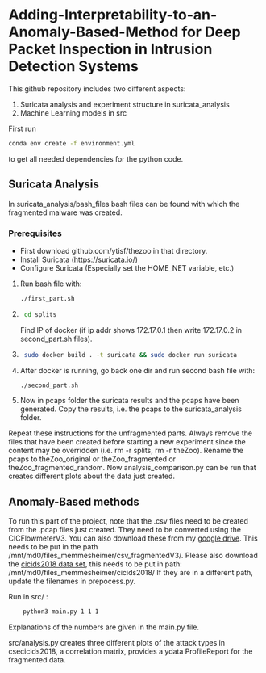 # Adding-Interpretability-to-an-Anomaly-Based-Method for Deep Packet Inspection in Intrusion Detection Systems

This github repository includes two different aspects:
1. Suricata analysis and experiment structure in suricata_analysis
2. Machine Learning models in src

First run
``` bash
conda env create -f environment.yml
```
to get all needed dependencies for the python code.

## Suricata Analysis
In suricata_analysis/bash_files bash files can be found with which the fragmented malware was created.
### Prerequisites
* First download github.com/ytisf/thezoo in that directory.
* Install Suricata (https://suricata.io/)
* Configure Suricata (Especially set the HOME_NET variable, etc.)

1. Run bash file with:  
    ```bash
    ./first_part.sh
    ```
2. ```bash 
    cd splits
    ```
    Find IP of docker (if ip addr shows 172.17.0.1 then write 172.17.0.2 in second_part.sh files).
3. ```bash 
    sudo docker build . -t suricata && sudo docker run suricata
    ```
4. After docker is running, go back one dir and run second bash file with:
    ```bash 
    ./second_part.sh
    ```
5. Now in pcaps folder the suricata results and the pcaps have been generated.
   Copy the results, i.e. the pcaps to the suricata_analysis folder.

Repeat these instructions for the unfragmented parts.
Always remove the files that have been created before starting a new experiment since the content may be overridden (i.e. rm -r splits, rm -r theZoo).
Rename the pcaps to theZoo_original or theZoo_fragmented or theZoo_fragmented_random.
Now analysis_comparison.py can be run that creates different plots about the data just created.

## Anomaly-Based methods
To run this part of the project, note that the .csv files need to be created from the .pcap files just created.
They need to be converted using the CICFlowmeterV3.
You can also download these from my [google drive](https://drive.google.com/file/d/1ZEN4pgDDf214EuXuv5biyyLhd9gvwt_D/view?usp=sharing). This needs to be put in the path /mnt/md0/files_memmesheimer/csv_fragmentedV3/.
Please also download the [cicids2018 data set](https://registry.opendata.aws/cse-cic-ids2018/), this needs to be put in path: /mnt/md0/files_memmesheimer/cicids2018/
If they are in a different path, update the filenames in prepocess.py.

Run in src/ :
```bash
    python3 main.py 1 1 1
```

Explanations of the numbers are given in the main.py file.

src/analysis.py creates three different plots of the attack types in csecicids2018, a correlation matrix, provides a ydata ProfileReport for the fragmented data.

